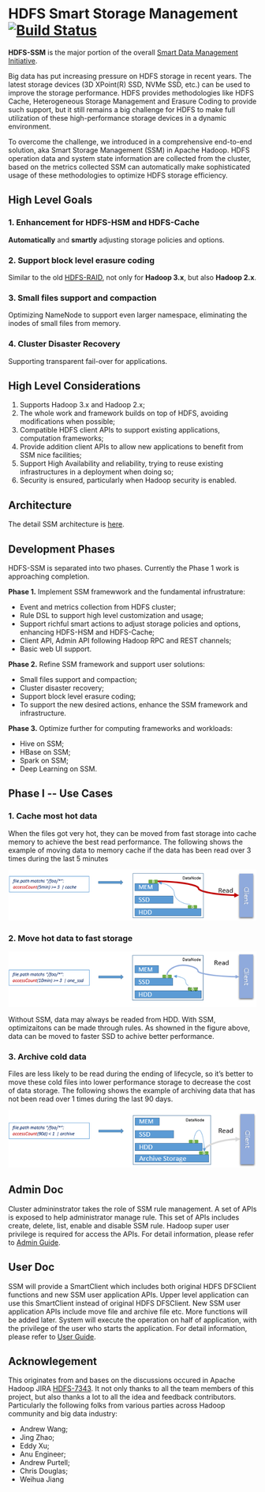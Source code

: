 
HDFS Smart Storage Management [![Build Status](https://travis-ci.org/Intel-bigdata/SSM.svg?branch=trunk)](https://travis-ci.org/Intel-bigdata/SSM?branch=trunk)
=========================

**HDFS-SSM** is the major portion of the overall [Smart Data Management Initiative](https://github.com/Intel-bigdata/SSM/blob/trunk/docs/overall-initiative.md).

Big data has put increasing pressure on HDFS storage in recent years. The latest storage devices (3D XPoint(R) SSD, NVMe SSD, etc.) can be used to improve the storage performance. HDFS provides methodologies like HDFS Cache, Heterogeneous Storage Management and Erasure Coding to provide such support, but it still remains a big challenge for HDFS to make full utilization of these high-performance storage devices in a dynamic environment.

To overcome the challenge, we introduced in a comprehensive end-to-end solution, aka Smart Storage Management (SSM) in Apache Hadoop. HDFS operation data and system state information are collected from the cluster, based on the metrics collected SSM can automatically make sophisticated usage of these methodologies to optimize HDFS storage efficiency.

High Level Goals
------------
### 1. Enhancement for HDFS-HSM and HDFS-Cache
**Automatically** and **smartly** adjusting storage policies and options.
### 2. Support block level erasure coding
Similar to the old [HDFS-RAID](https://wiki.apache.org/hadoop/HDFS-RAID), not only for **Hadoop 3.x**, but also **Hadoop 2.x**.
### 3. Small files support and compaction
Optimizing NameNode to support even larger namespace, eliminating the inodes of small files from memory.
### 4. Cluster Disaster Recovery
Supporting transparent fail-over for applications.

High Level Considerations
------------
1. Supports Hadoop 3.x and Hadoop 2.x;
2. The whole work and framework builds on top of HDFS, avoiding modifications when possible;
3. Compatible HDFS client APIs to support existing applications, computation frameworks;
4. Provide addition client APIs to allow new applications to benefit from SSM nice facilities;
5. Support High Availability and reliability, trying to reuse existing infrastructures in a deployment when doing so;
6. Security is ensured, particularly when Hadoop security is enabled.

Architecture
------------
The detail SSM architecture is [here](https://github.com/Intel-bigdata/SSM/blob/trunk/docs/hdfs-ssm-design.md).

Development Phases
------------
HDFS-SSM is separated into two phases. Currently the Phase 1 work is approaching completion.

**Phase 1.** Implement SSM framewwork and the fundamental infrustrature:
* Event and metrics collection from HDFS cluster;
* Rule DSL to support high level customization and usage;
* Support richful smart actions to adjust storage policies and options, enhancing HDFS-HSM and HDFS-Cache;
* Client API, Admin API following Hadoop RPC and REST channels;
* Basic web UI support.

**Phase 2.** Refine SSM framework and support user solutions:
* Small files support and compaction;
* Cluster disaster recovery;
* Support block level erasure coding;
* To support the new desired actions, enhance the SSM framework and infrastructure.

**Phase 3.** Optimize further for computing frameworks and workloads:
* Hive on SSM;
* HBase on SSM;
* Spark on SSM;
* Deep Learning on SSM.

Phase I -- Use Cases 
------------
### 1. Cache most hot data
When the files got very hot, they can be moved from fast storage into cache memory to achieve the best read performance. The following shows the example of moving data to memory cache if the data has been read over 3 times during the last 5 minutes

![](https://github.com/Intel-bigdata/SSM/blob/trunk/docs/cache-case.png)

### 2. Move hot data to fast storage
![](https://github.com/Intel-bigdata/SSM/blob/trunk/docs/ssd-case.png)

Without SSM, data may always be readed from HDD. With SSM, optimizaitons can be made through rules. As showned in the figure above, data can be moved to faster SSD to achive better performance.

### 3. Archive cold data
Files are less likely to be read during the ending of lifecycle, so it’s better to move these cold files into lower performance storage to decrease the cost of data storage. The following shows the example of archiving data that has not been read over 1 times during the last 90 days.

![](https://github.com/Intel-bigdata/SSM/blob/trunk/docs/archive-case.png)

Admin Doc
------------
Cluster admininstrator takes the role of SSM rule management. A set of APIs is exposed to help administrator manage rule. This set of APIs includes create, delete, list, enable and disable SSM rule. Hadoop super user privilege is required for access the APIs. For detail information, please refer to [Admin Guide](https://github.com/Intel-bigdata/SSM/blob/trunk/docs/admin-user-guide.md).

User Doc
------------
SSM will provide a SmartClient which includes both original HDFS DFSClient functions and new SSM user application APIs. Upper level application can use this SmartClient instead of original HDFS DFSClient. New SSM user application APIs include move file and archive file etc. More functions will be added later. System will execute the operation on half of application, with the privilege of the user who starts the application. For detail information, please refer to [User Guide](https://github.com/Intel-bigdata/SSM/blob/trunk/docs/client-user-guide.md).

Acknowlegement
------------
This originates from and bases on the discussions occured in Apache Hadoop JIRA [HDFS-7343](https://issues.apache.org/jira/browse/HDFS-7343). It not only thanks to all the team members of this project, but also thanks a lot to all the idea and feedback contributors. Particularly the following folks from various parties across Hadoop community and big data industry:
* Andrew Wang;
* Jing Zhao;
* Eddy Xu;
* Anu Engineer;
* Andrew Purtell;
* Chris Douglas;
* Weihua Jiang
